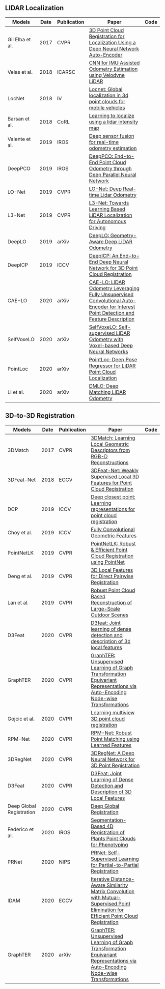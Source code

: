 ## LIDAR Localization
| Models   |Date| Publication| Paper | Code |
|----------|----|------------|------|---|
| Gil Elba et al. | 2017 | CVPR | [3D Point Cloud Registration for Localization Using a Deep Neural Network Auto-Encoder](https://ieeexplore.ieee.org/document/8099748) | |
| Velas et al. | 2018 | ICARSC | [CNN for IMU Assisted Odometry Estimation using Velodyne LiDAR](https://arxiv.org/abs/1712.06352) | |
| LocNet | 2018 | IV | [Locnet: Global localization in 3d point clouds for mobile vehicles](https://arxiv.org/abs/1712.02165) | |
| Barsan et al. | 2018 | CoRL | [Learning to localize using a lidar intensity map](http://proceedings.mlr.press/v87/barsan18a/barsan18a.pdf) | |
| Valente et al. | 2019 | IROS | [Deep sensor fusion for real-time odometry estimation](https://ieeexplore.ieee.org/document/8967803) | |
| DeepPCO | 2019 | IROS | [DeepPCO: End-to-End Point Cloud Odometry through Deep Parallel Neural Network](https://arxiv.org/abs/1910.11088) | |
| LO-Net | 2019 | CVPR | [LO-Net: Deep Real-time Lidar Odometry](https://arxiv.org/abs/1904.08242) | |
| L3-Net| 2019 | CVPR | [L3-Net: Towards Learning Based LiDAR Localization for Autonomous Driving](https://ieeexplore.ieee.org/document/8954371/references) | |
|DeepLO | 2019 | arXiv | [DeepLO: Geometry-Aware Deep LiDAR Odometry](https://arxiv.org/pdf/1902.10562.pdf) | |
| DeepICP | 2019 | ICCV | [DeepICP: An End-to-End Deep Neural Network for 3D Point Cloud Registration](https://arxiv.org/pdf/1905.04153.pdf) | |
| CAE-LO | 2020 | arXiv | [CAE-LO: LiDAR Odometry Leveraging Fully Unsupervised Convolutional Auto-Encoder for Interest Point Detection and Feature Description](https://arxiv.org/abs/2001.01354) | |
| SelfVoxeLO | 2020 | arXiv | [SelfVoxeLO: Self-supervised LiDAR Odometry with Voxel-based Deep Neural Networks](https://arxiv.org/abs/2010.09343) | |
| PointLoc | 2020 | arXiv | [PointLoc: Deep Pose Regressor for LiDAR Point Cloud Localization](https://arxiv.org/abs/2003.02392?context=cs.RO) | |
| Li et al. | 2020 | arXiv | [DMLO: Deep Matching LiDAR Odometry](https://arxiv.org/pdf/2004.03796.pdf) | |

## 3D-to-3D Registration
| Models   |Date| Publication| Paper | Code |
|----------|----|------------|------|---|
| 3DMatch | 2017 | CVPR | [3DMatch: Learning Local Geometric Descriptors from RGB-D Reconstructions](https://arxiv.org/abs/1603.08182) | |
| 3DFeat-Net | 2018 | ECCV | [3DFeat-Net: Weakly Supervised Local 3D Features for Point Cloud Registration](https://arxiv.org/pdf/1807.09413.pdf) | |
| DCP | 2019 | ICCV | [Deep closest point: Learning representations for point cloud registration](https://arxiv.org/abs/1905.03304) | |
| Choy et al.| 2019 | ICCV | [Fully Convolutional Geometric Features](https://node1.chrischoy.org/data/publications/fcgf/fcgf.pdf) | |
| PointNetLK | 2019 | CVPR | [PointNetLK: Robust & Efficient Point Cloud Registration using PointNet](https://arxiv.org/pdf/1903.05711.pdf) | |
| Deng et al.  | 2019 | CVPR | [3D Local Features for Direct Pairwise Registration](https://openaccess.thecvf.com/content_CVPR_2019/html/Deng_3D_Local_Features_for_Direct_Pairwise_Registration_CVPR_2019_paper.html) | |
| Lan et al.  | 2019 | CVPR | [Robust Point Cloud Based Reconstruction of Large-Scale Outdoor Scenes](https://arxiv.org/abs/1905.09634) | |
| D3Feat | 2020 | CVPR | [D3feat: Joint learning of dense detection and description of 3d local features](https://arxiv.org/abs/2003.03164) | |
| GraphTER | 2020 | CVPR | [GraphTER: Unsupervised Learning of Graph Transformation Equivariant Representations via Auto-Encoding Node-wise Transformations](https://arxiv.org/pdf/1911.08142.pdf) | |
| Gojcic et al.  | 2020 | CVPR | [Learning multiview 3D point cloud registration](https://arxiv.org/abs/2001.05119) | |
| RPM-Net | 2020 | CVPR | [RPM-Net: Robust Point Matching using Learned Features](https://arxiv.org/abs/2003.13479) | |
| 3DRegNet | 2020 | CVPR | [3DRegNet: A Deep Neural Network for 3D Point Registration](https://arxiv.org/pdf/1904.01701.pdf) |  |
| D3Feat | 2020 | CVPR | [D3Feat: Joint Learning of Dense Detection and Description of 3D Local Features](https://arxiv.org/abs/2003.03164) |  |
| Deep Global Registration | 2020 | CVPR | [Deep Global Registration](http://vladlen.info/publications/deep-global-registration/) | |
| Federico  et al. | 2020 | IROS | [Segmentation-Based 4D Registration of Plants Point Clouds for Phenotyping](https://www.ipb.uni-bonn.de/wp-content/papercite-data/pdf/magistri2020iros.pdf) | |
| PRNet | 2020 | NIPS | [PRNet: Self-Supervised Learning for Partial-to-Partial Registration](https://arxiv.org/abs/1910.12240) | |
| IDAM | 2020 | ECCV | [Iterative Distance-Aware Similarity Matrix Convolution with Mutual-Supervised Point Elimination for Efficient Point Cloud Registration](https://www.ecva.net/papers/eccv_2020/papers_ECCV/papers/123690375.pdf) |  |
| GraphTER| 2020 | arXiv | [GraphTER: Unsupervised Learning of Graph Transformation Equivariant Representations via Auto-Encoding Node-wise Transformations](https://arxiv.org/abs/1911.08142) | |
